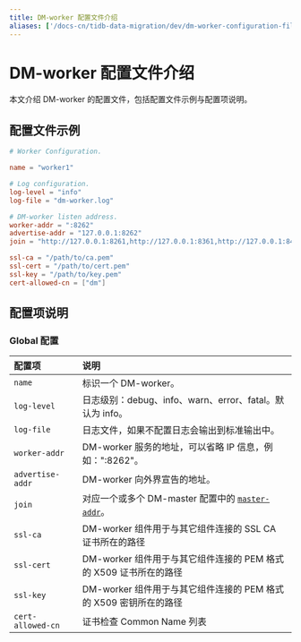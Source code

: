 ```yaml
---
title: DM-worker 配置文件介绍
aliases: ['/docs-cn/tidb-data-migration/dev/dm-worker-configuration-file/']
---
```


# DM-worker 配置文件介绍

本文介绍 DM-worker 的配置文件，包括配置文件示例与配置项说明。

## 配置文件示例

```toml
# Worker Configuration.

name = "worker1"

# Log configuration.
log-level = "info"
log-file = "dm-worker.log"

# DM-worker listen address.
worker-addr = ":8262"
advertise-addr = "127.0.0.1:8262"
join = "http://127.0.0.1:8261,http://127.0.0.1:8361,http://127.0.0.1:8461"

ssl-ca = "/path/to/ca.pem"
ssl-cert = "/path/to/cert.pem"
ssl-key = "/path/to/key.pem"
cert-allowed-cn = ["dm"] 
```

## 配置项说明

### Global 配置

| 配置项        | 说明                                    |
| :------------ | :--------------------------------------- |
| `name`   | 标识一个 DM-worker。   |
| `log-level` | 日志级别：debug、info、warn、error、fatal。默认为 info。   |
| `log-file`   | 日志文件，如果不配置日志会输出到标准输出中。   |
| `worker-addr` | DM-worker 服务的地址，可以省略 IP 信息，例如：":8262"。|
| `advertise-addr` | DM-worker 向外界宣告的地址。 |
| `join` | 对应一个或多个 DM-master 配置中的 [`master-addr`](dm-master-configuration-file.md#global-配置)。 |
| `ssl-ca` | DM-worker 组件用于与其它组件连接的 SSL CA 证书所在的路径  |
| `ssl-cert` | DM-worker 组件用于与其它组件连接的 PEM 格式的 X509 证书所在的路径 |
| `ssl-key` | DM-worker 组件用于与其它组件连接的 PEM 格式的 X509 密钥所在的路径  |
| `cert-allowed-cn` | 证书检查 Common Name 列表 |
